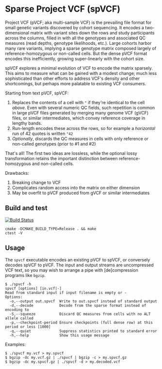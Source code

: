 # Sparse Project VCF (spVCF)

Project VCF (pVCF; aka multi-sample VCF) is the prevailing file format for small genetic variants discovered by cohort sequencing. It encodes a two-dimensional matrix with variant sites down the rows and study participants across the columns, filled in with all the genotypes and associated QC measures (read depths, genotype likelihoods, etc.). Large cohorts harbor many rare variants, implying a sparse genotype matrix composed largely of reference-homozygous or non-called cells. But the dense pVCF format encodes this inefficiently, growing super-linearly with the cohort size.

spVCF explores a minimal evolution of VCF to encode the matrix sparsely. This aims to measure what can be gained with a modest change; much less sophisticated than other efforts to address VCF's density and other shortcomings, but perhaps more palatable to existing VCF consumers.

Starting from text pVCF, spVCF:

1. Replaces the contents of a cell with `"` if they're identical to the cell *above*. Even with several numeric QC fields, such repetition is common in large pVCF files generated by merging many genome VCF (gVCF) files, or similar intermediates, which convey reference coverage in lengthy bands.
2. Run-length encodes these across the rows, so for example a *horizontal* run of 42 quotes is written `"42`
3. *Optionally*, discards the QC measures in cells with only reference or non-called genotypes (prior to #1 and #2)

That's all! The first two ideas are lossless, while the optional lossy transformation retains the important distinction between reference-homozygous and non-called cells.

Drawbacks:

1. Breaking change to VCF
2. Complicates random access into the matrix on either dimension
3. May be overfit to pVCF produced from gVCF or similar intermediates

## Build and test

[![Build Status](https://travis-ci.org/mlin/spVCF.svg?branch=master)](https://travis-ci.org/mlin/spVCF)

```
cmake -DCMAKE_BUILD_TYPE=Release . && make
ctest -V
```

## Usage

The `spvcf` executable encodes an existing pVCF to spVCF, or conversely decodes spVCF to pVCF. The input and output streams are uncompressed VCF text, so you may wish to arrange a pipe with [de]compression programs like `bgzip`.

```
$ ./spvcf -h
spvcf [options] [in.vcf|-]
Read from standard input if input filename is empty or -
Options:
  -o,--output out.spvcf  Write to out.spvcf instead of standard output
  -d,--decode            Decode from the sparse format instead of encoding to
  -S,--squeeze           Discard QC measures from cells with no ALT allele called
  -p,--checkpoint-period Ensure checkpoints (full dense row) at this period or less [1000]
  -q,--quiet             Suppress statistics printed to standard error
  -h,--help              Show this usage message
```

Examples:

```
$ ./spvcf my.vcf > my.spvcf
$ bgzip -dc my.vcf.gz | ./spvcf | bgzip -c > my.spvcf.gz
$ bgzip -dc my.spvcf.gz | ./spvcf -d > my.decoded.vcf
```

